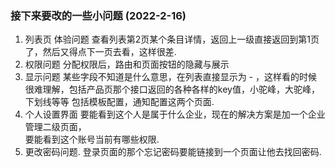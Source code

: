### 接下来要改的一些小问题 (2022-2-16)
1. 列表页 体验问题
   查看列表第2页某个条目详情，返回上一级直接返回到第1页了，然后又得点下一页去看，这样很差.
2. 权限问题
   分配权限后，路由和页面按钮的隐藏与展示
3. 显示问题
   某些字段不知道是什么意思，在列表直接显示为 - ，这样看的时候很难理解，包括产品页那个接口返回的各种各样的key值，小驼峰，大驼峰，下划线等等
   包括模板配置，通知配置这两个页面.
4. 个人设置界面
   要能看到这个人是属于什么企业，现在的解决方案是加一个企业管理二级页面，  
   要能看到这个账号当前有哪些权限.
5. 更改密码问题.
   登录页面的那个忘记密码要能链接到一个页面让他去找回密码.